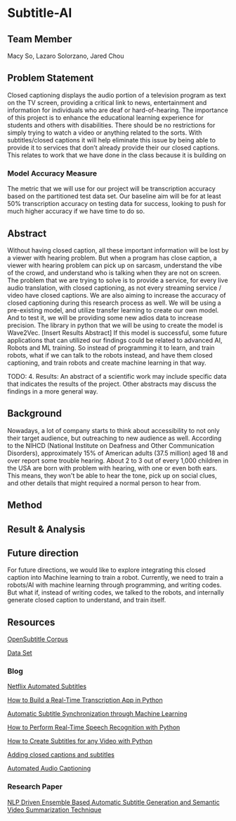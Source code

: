# Subtitle-AI

## Team Member 
Macy So, Lazaro Solorzano, Jared Chou
## Problem Statement

Closed captioning displays the audio portion of a television program as text on the TV screen, providing a critical link to news, entertainment and information for individuals who are deaf or hard-of-hearing.  The importance of this project is to enhance the educational learning experience for students and others with disabilities. There should be no restrictions for simply trying to watch a video or anything related to the sorts. With subtitles/closed captions it will help eliminate this issue by being able to provide it to services that don’t already provide their our closed captions. This relates to work that we have done in the class because it is building on 

### Model Accuracy Measure
The metric that we will use for our project will be transcription accuracy based on the partitioned test data set. Our baseline aim will be for at least 50% transcription accuracy on testing data for success, looking to push for much higher accuracy if we have time to do so. 


## Abstract
Without having closed caption, all these important information will be lost by a viewer with hearing problem. But when a program has close caption, a viewer with hearing problem can pick up on sarcasm, understand the vibe of the crowd, and understand who is talking when they are not on screen. The problem that we are trying to solve is to provide a service, for every live audio translation, with closed captioning, as not every streaming service / video have closed captions. We are also aiming to increase the accuracy of closed captioning during this research process as well. We will be using a pre-existing model, and utilize transfer learning to create our own model. And to test it, we will be providing some new adios data to increase precision. The library in python that we will be using to create the model is Wave2Vec. [Insert Results Abstract] If this model is successful, some future applications that can utilized our findings could be related to advanced AI, Robots and ML training. So instead of programming it to learn, and train robots, what if we can talk to the robots instead, and have them closed captioning, and train robots and create machine learning in that way.

TODO: 
4. Results: An abstract of a scientific work may include specific data that indicates the results of the project. Other abstracts may discuss the findings in a more general way.

## Background
Nowadays, a lot of company starts to think about accessibility to not only their target audience, but outreaching to new audience as well. According to the NIHCD (National Institute on Deafness and Other Communication Disorders), approximately 15% of American adults (37.5 million) aged 18 and over report some trouble hearing. About 2 to 3 out of every 1,000 children in the USA are born with problem with hearing, with one or even both ears. This means, they won't be able to hear the tone, pick up on social clues, and other details that might required a normal person to hear from. 
## Method
## Result & Analysis
## Future direction
For future directions, we would like to explore integrating this closed caption into Machine learning to train a robot. Currently, we need to train a robots/AI with machine learning through programming, and writing codes. But what if, instead of writing codes, we talked to the robots, and internally generate closed caption to understand, and train itself. 

## Resources 
[OpenSubtitle Corpus](http://www.opensubtitles.org/)

[Data Set](https://opus.nlpl.eu/OpenSubtitles2018.php)

### Blog 
[Netflix Automated Subtitles](https://ottverse.com/netflix-automated-subtitling-using-ai-nlp/)

[How to Build a Real-Time Transcription App in Python](https://towardsdatascience.com/how-to-build-a-real-time-transcription-app-in-python-7939c7b02614)

[Automatic Subtitle Synchronization through Machine Learning](https://medium.com/@asabater/automatic-subtitle-synchronization-e188a9275617)

[How to Perform Real-Time Speech Recognition with Python](https://towardsdatascience.com/real-time-speech-recognition-python-assemblyai-13d35eeed226)

[How to Create Subtitles for any Video with Python](https://picovoice.ai/blog/how-to-create-subtitles-for-any-video-with-python/)

[Adding closed captions and subtitles](https://cloud.google.com/transcoder/docs/how-to/captions-and-subtitles)

[Automated Audio Captioning](https://dcase.community/challenge2021/task-automatic-audio-captioning)

### Research Paper
[NLP Driven Ensemble Based Automatic Subtitle Generation and Semantic Video Summarization Technique](https://www.google.com/url?q=https://arxiv.org/pdf/1904.09740.pdf&sa=D&source=docs&ust=1669834722617923&usg=AOvVaw2Ww2EVMGVBoJeQCeZpn4HY)